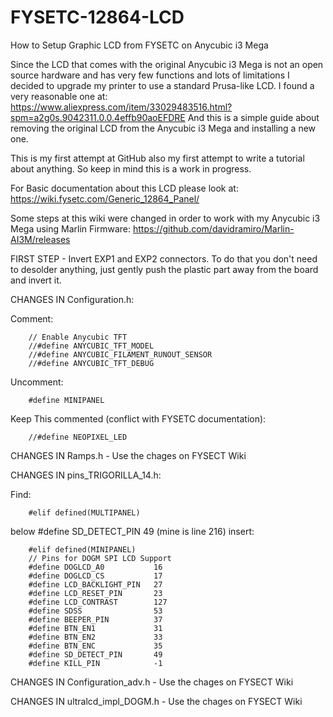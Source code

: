 # FYSETC-12864-LCD
How to Setup Graphic LCD from FYSETC on Anycubic i3 Mega

Since the LCD that comes with the original Anycubic i3 Mega is not an open source hardware and has very few functions and lots of limitations I decided to upgrade my printer to use a standard Prusa-like LCD.
I found a very reasonable one at: 
https://www.aliexpress.com/item/33029483516.html?spm=a2g0s.9042311.0.0.4effb90aoEFDRE
And this is a simple guide about removing the original LCD from the Anycubic i3 Mega and installing a new one. 

This is my first attempt at GitHub also my first attempt to write a tutorial about anything. So keep in mind this is a work in progress.

For Basic documentation about this LCD please look at:  
https://wiki.fysetc.com/Generic_12864_Panel/

Some steps at this wiki were changed in order to work with my Anycubic i3 Mega using Marlin Firmware: https://github.com/davidramiro/Marlin-AI3M/releases

FIRST STEP - Invert EXP1 and EXP2 connectors. To do that you don't need to desolder anything, just gently push the plastic part away from the board and invert it. 

CHANGES IN Configuration.h:

Comment:

        // Enable Anycubic TFT
        //#define ANYCUBIC_TFT_MODEL
        //#define ANYCUBIC_FILAMENT_RUNOUT_SENSOR
        //#define ANYCUBIC_TFT_DEBUG

Uncomment:

        #define MINIPANEL

Keep This commented (conflict with FYSETC documentation):

        //#define NEOPIXEL_LED

CHANGES IN Ramps.h - Use the chages on FYSECT Wiki

CHANGES IN pins_TRIGORILLA_14.h:

Find: 

        #elif defined(MULTIPANEL)

below #define SD_DETECT_PIN 49 (mine is line 216) insert:

        #elif defined(MINIPANEL)
        // Pins for DOGM SPI LCD Support
        #define DOGLCD_A0           16
        #define DOGLCD_CS           17
        #define LCD_BACKLIGHT_PIN   27 
        #define LCD_RESET_PIN       23
        #define LCD_CONTRAST        127
        #define SDSS                53
        #define BEEPER_PIN          37
        #define BTN_EN1             31
        #define BTN_EN2             33
        #define BTN_ENC             35
        #define SD_DETECT_PIN       49
        #define KILL_PIN            -1
        
 
 CHANGES IN Configuration_adv.h - Use the chages on FYSECT Wiki
 
 CHANGES IN ultralcd_impl_DOGM.h - Use the chages on FYSECT Wiki
